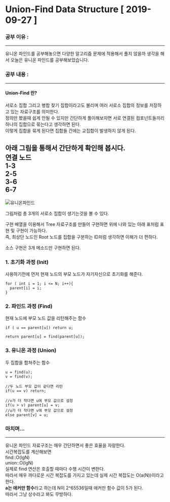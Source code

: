 # Union-Find Data Structure [ 2019-09-27 ]

### 공부 이유 : 
-------------------------
유니온 파인드를 공부해놓으면 다양한 알고리즘 문제에 적용해서 풀지 않을까 생각을 해서 오늘은 유니온 파인드를 공부해보았습니다.


### 공부 내용 :
-------------------------
#### Union-Find 란?

서로소 집합 그리고 병합 찾기 집합이라고도 불리며 여러 서로소 집합의 정보를 저장하고 있는 자료구조를 의미한다.<br>
정의만 봤을때 쉽게 안될 수 있지만 간단하게 풀이해보자면 서로 연결된 컴포넌트들끼리 하나의 집합으로 묶는다고 생각하면 된다.<br>
이렇게 집합을 묶게 된다면 집합들 간에는 교집합이 발생하지 않게 된다.<br>

아래 그림을 통해서 간단하게 확인해 봅시다.<br>
연결 노드<br>
1-3<br>
2-5<br>
3-6<br>
6-7<br>
-------------------------------------------

![유니온파인드](https://user-images.githubusercontent.com/35329247/65747089-8445d580-e13b-11e9-99d5-db24f4610517.gif)


그림처럼 총 3개의 서로소 집합이 생기는것을 볼 수 있다.

구현 
배열을 이용해서 Tree 자료구조를 만들어 구현하면 위에 나와 있는 아래 표처럼 표현 및 구현이 가능하다.<br>
즉, 최상단 노드인 Root 노드를 집합을 구분하는 ID처럼 생각하면 이해가 더 편하다.

소스 구현은 3개 메소드만 구현하면 된다.

### 1. 초기화 과정 (Init) <br>
사용하기전에 먼저 현재 노드의 부모 노드가 자기자신으로 초기화를 해준다.

~~~
for ( int i = 1; i <= N; i++){
  parent[i] = i;
}
~~~


### 2. 파인드 과정 (Find) <br>
현재 노드에 부모 노드 값을 리턴해주는 함수

~~~
if ( u == parent[u]) return u;

return parent[u] = find(parent[u]);
~~~

### 3. 유니온 과정 (Union) <br>
두 집합을 합쳐주는 함수

~~~
u = find(u);
v = find(v);

//두 노드 부모 값이 같다면 리턴
if(u == v) return;

//v가 더 작다면 u에 부모 값으로 설정
if(u > v) parent[u] = v;
//u가 더 작다면 v에 부모 값으로 설정
else parent[v] = u;
~~~

### 마치며...
-------------------------------

유니온 파인드 자료구조는 매우 간단하면서 좋은 효율을 자랑한다.<br>
시간복잡도를 계산해보면  <br>
find::O(lgN)  <br>
union::O(lgN) <br>
실제로 find 연산은 호출할 때마다 수행 시간이 변한다. <br>
따라서 매우 까다로운 시간 복잡도를 가지고 있는데 실제 시간 복잡도는 O(a(N))이라고 한다. <br> 
<strong>a는 애커만 함수</strong>라고 하는데 N이 2^65536일때 애커만 함수 값이 5가 된다.<br>
따라서 그냥 상수라고 봐도 무방하다. <br>





